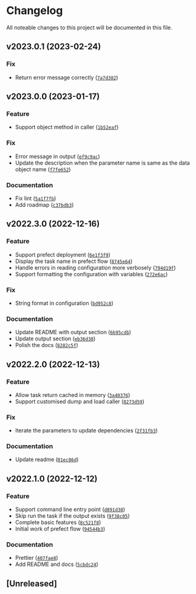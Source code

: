 # Changelog

All noteable changes to this project will be documented in this file.

<!--next-version-placeholder-->

## v2023.0.1 (2023-02-24)
### Fix
* Return error message correctly ([`7a7d382`](https://github.com/factorpricingmodel/prefect-yaml/commit/7a7d382c75c18e0987025d41993980a0b058372c))

## v2023.0.0 (2023-01-17)
### Feature
* Support object method in caller ([`1b52eaf`](https://github.com/factorpricingmodel/prefect-yaml/commit/1b52eafd1b1882991fd5c310f143e330058f4555))

### Fix
* Error message in output ([`ef9c9ac`](https://github.com/factorpricingmodel/prefect-yaml/commit/ef9c9ace1ff3eca1fae7757f9f1666c0c3bd9212))
* Update the description when the parameter name is same as the data object name ([`f7fe652`](https://github.com/factorpricingmodel/prefect-yaml/commit/f7fe6524d523d97c1fada9fa0e62db47583155d9))

### Documentation
* Fix lint ([`5a1f7fb`](https://github.com/factorpricingmodel/prefect-yaml/commit/5a1f7fb8b390fcb620c623045f5c0f090e6661e0))
* Add roadmap ([`c37bdb3`](https://github.com/factorpricingmodel/prefect-yaml/commit/c37bdb3483cb216f8e87ece50664ffe19b621b71))

## v2022.3.0 (2022-12-16)
### Feature
* Support prefect deployment ([`6e1f3f9`](https://github.com/factorpricingmodel/prefect-yaml/commit/6e1f3f97d5403fc8bb70f3fa99e16b8088619761))
* Display the task name in prefect flow ([`8745e64`](https://github.com/factorpricingmodel/prefect-yaml/commit/8745e64e7bcc70c36044440a3671a7719943c0ef))
* Handle errors in reading configuration more verbosely ([`794d19f`](https://github.com/factorpricingmodel/prefect-yaml/commit/794d19f35f4cc01836fe552b2af162163aad97d8))
* Support formatting the configuration with variables ([`272e6ac`](https://github.com/factorpricingmodel/prefect-yaml/commit/272e6ac9acc64553c243e4b897a2e99e47ac16fb))

### Fix
* String format in configuration ([`bd952c8`](https://github.com/factorpricingmodel/prefect-yaml/commit/bd952c8d283b2ba6dacfff27b94178e3667634e7))

### Documentation
* Update README with output section ([`6b95cdb`](https://github.com/factorpricingmodel/prefect-yaml/commit/6b95cdb58e1b5120f8fb73198cbad50006310eb5))
* Update output section ([`eb36d38`](https://github.com/factorpricingmodel/prefect-yaml/commit/eb36d3860d826c7d1eb1306881c84fac231f3696))
* Polish the docs ([`8282c5f`](https://github.com/factorpricingmodel/prefect-yaml/commit/8282c5fb5307b1d229f034d5ae5ccce2fac19fd0))

## v2022.2.0 (2022-12-13)
### Feature
* Allow task return cached in memory ([`3a40376`](https://github.com/factorpricingmodel/prefect-yaml/commit/3a4037655518a5fe45f8d594497b465edf940239))
* Support customised dump and load caller ([`8273d59`](https://github.com/factorpricingmodel/prefect-yaml/commit/8273d5946148eca1e743a2fdee975099d9d0195f))

### Fix
* Iterate the parameters to update dependencies ([`2f31fb3`](https://github.com/factorpricingmodel/prefect-yaml/commit/2f31fb317c77ea99468ee46553d54460d7acaa06))

### Documentation
* Update readme ([`01ec86d`](https://github.com/factorpricingmodel/prefect-yaml/commit/01ec86d99c9d4348e4ed1137193371b7a58d3450))

## v2022.1.0 (2022-12-12)
### Feature
* Support command line entry point ([`d891d38`](https://github.com/factorpricingmodel/prefect-yaml/commit/d891d383930d980f3bdffafe8494585246728160))
* Skip run the task if the output exists ([`9f38c05`](https://github.com/factorpricingmodel/prefect-yaml/commit/9f38c055a2b2e1d1dba4a9a485a0a06d529f6acd))
* Complete basic features ([`8c521f8`](https://github.com/factorpricingmodel/prefect-yaml/commit/8c521f8fd3455cfb9c9fc1020328522d425c8e9c))
* Initial work of prefect flow ([`94544b3`](https://github.com/factorpricingmodel/prefect-yaml/commit/94544b3c42e460ea00a5ce7dcf565d60ecad5bd7))

### Documentation
* Prettier ([`407fae8`](https://github.com/factorpricingmodel/prefect-yaml/commit/407fae84115a98fab9016a7ed9e6ccf63ee3f943))
* Add README and docs ([`5cbdc24`](https://github.com/factorpricingmodel/prefect-yaml/commit/5cbdc24a86cc31592550e9b97e42295b3b799136))

## [Unreleased]
